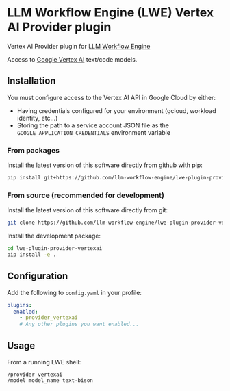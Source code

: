 # LLM Workflow Engine (LWE) Vertex AI Provider plugin

Vertex AI Provider plugin for [LLM Workflow Engine](https://github.com/llm-workflow-engine/llm-workflow-engine)

Access to [Google Vertex AI](https://cloud.google.com/vertex-ai/docs/generative-ai/chat/chat-prompts) text/code models.

## Installation

You must configure access to the Vertex AI API in Google Cloud by either:

* Having credentials configured for your environment (gcloud, workload identity, etc...)
* Storing the path to a service account JSON file as the `GOOGLE_APPLICATION_CREDENTIALS` environment variable

### From packages

Install the latest version of this software directly from github with pip:

```bash
pip install git+https://github.com/llm-workflow-engine/lwe-plugin-provider-vertexai
```

### From source (recommended for development)

Install the latest version of this software directly from git:

```bash
git clone https://github.com/llm-workflow-engine/lwe-plugin-provider-vertexai.git
```

Install the development package:

```bash
cd lwe-plugin-provider-vertexai
pip install -e .
```

## Configuration

Add the following to `config.yaml` in your profile:

```yaml
plugins:
  enabled:
    - provider_vertexai
    # Any other plugins you want enabled...
```

## Usage

From a running LWE shell:

```
/provider vertexai
/model model_name text-bison
```
